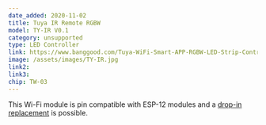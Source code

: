 ```yaml
---
date_added: 2020-11-02
title: Tuya IR Remote RGBW 
model: TY-IR V0.1
category: unsupported
type: LED Controller
link: https://www.banggood.com/Tuya-WiFi-Smart-APP-RGBW-LED-Strip-Controller-IR-Remote-Control-Work-with-Amazon-Alexa-Google-Home-DC5-24V-p-1746861.html
image: /assets/images/TY-IR.jpg
link2: 
link3: 
chip: TW-03
---
```


This Wi-Fi module is pin compatible with ESP-12 modules and a [drop-in replacement](https://blakadder.com/frankenstein-saturday-3/) is possible.
